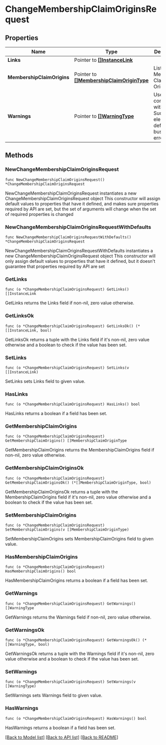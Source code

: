 # ChangeMembershipClaimOriginsRequest

## Properties

Name | Type | Description | Notes
------------ | ------------- | ------------- | -------------
**Links** | Pointer to [**[]InstanceLink**](InstanceLink.md) |  | [optional] 
**MembershipClaimOrigins** | Pointer to [**[]MembershipClaimOriginType**](MembershipClaimOriginType.md) | List of Membership Claim Origins. | [optional] 
**Warnings** | Pointer to [**[]WarningType**](WarningType.md) | Used in conjunction with the Success element to define a business error. | [optional] 

## Methods

### NewChangeMembershipClaimOriginsRequest

`func NewChangeMembershipClaimOriginsRequest() *ChangeMembershipClaimOriginsRequest`

NewChangeMembershipClaimOriginsRequest instantiates a new ChangeMembershipClaimOriginsRequest object
This constructor will assign default values to properties that have it defined,
and makes sure properties required by API are set, but the set of arguments
will change when the set of required properties is changed

### NewChangeMembershipClaimOriginsRequestWithDefaults

`func NewChangeMembershipClaimOriginsRequestWithDefaults() *ChangeMembershipClaimOriginsRequest`

NewChangeMembershipClaimOriginsRequestWithDefaults instantiates a new ChangeMembershipClaimOriginsRequest object
This constructor will only assign default values to properties that have it defined,
but it doesn't guarantee that properties required by API are set

### GetLinks

`func (o *ChangeMembershipClaimOriginsRequest) GetLinks() []InstanceLink`

GetLinks returns the Links field if non-nil, zero value otherwise.

### GetLinksOk

`func (o *ChangeMembershipClaimOriginsRequest) GetLinksOk() (*[]InstanceLink, bool)`

GetLinksOk returns a tuple with the Links field if it's non-nil, zero value otherwise
and a boolean to check if the value has been set.

### SetLinks

`func (o *ChangeMembershipClaimOriginsRequest) SetLinks(v []InstanceLink)`

SetLinks sets Links field to given value.

### HasLinks

`func (o *ChangeMembershipClaimOriginsRequest) HasLinks() bool`

HasLinks returns a boolean if a field has been set.

### GetMembershipClaimOrigins

`func (o *ChangeMembershipClaimOriginsRequest) GetMembershipClaimOrigins() []MembershipClaimOriginType`

GetMembershipClaimOrigins returns the MembershipClaimOrigins field if non-nil, zero value otherwise.

### GetMembershipClaimOriginsOk

`func (o *ChangeMembershipClaimOriginsRequest) GetMembershipClaimOriginsOk() (*[]MembershipClaimOriginType, bool)`

GetMembershipClaimOriginsOk returns a tuple with the MembershipClaimOrigins field if it's non-nil, zero value otherwise
and a boolean to check if the value has been set.

### SetMembershipClaimOrigins

`func (o *ChangeMembershipClaimOriginsRequest) SetMembershipClaimOrigins(v []MembershipClaimOriginType)`

SetMembershipClaimOrigins sets MembershipClaimOrigins field to given value.

### HasMembershipClaimOrigins

`func (o *ChangeMembershipClaimOriginsRequest) HasMembershipClaimOrigins() bool`

HasMembershipClaimOrigins returns a boolean if a field has been set.

### GetWarnings

`func (o *ChangeMembershipClaimOriginsRequest) GetWarnings() []WarningType`

GetWarnings returns the Warnings field if non-nil, zero value otherwise.

### GetWarningsOk

`func (o *ChangeMembershipClaimOriginsRequest) GetWarningsOk() (*[]WarningType, bool)`

GetWarningsOk returns a tuple with the Warnings field if it's non-nil, zero value otherwise
and a boolean to check if the value has been set.

### SetWarnings

`func (o *ChangeMembershipClaimOriginsRequest) SetWarnings(v []WarningType)`

SetWarnings sets Warnings field to given value.

### HasWarnings

`func (o *ChangeMembershipClaimOriginsRequest) HasWarnings() bool`

HasWarnings returns a boolean if a field has been set.


[[Back to Model list]](../README.md#documentation-for-models) [[Back to API list]](../README.md#documentation-for-api-endpoints) [[Back to README]](../README.md)


